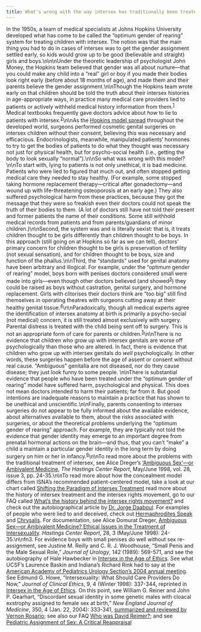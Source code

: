 ```yaml
---
title: What's wrong with the way intersex has traditionally been treated?
---
```


In the 1950s, a team of medical specialists at Johns Hopkins University developed what has come to be called the &#8220;optimum gender of rearing&#8221; system for treating children with intersex. The notion was that the main thing you had to do in cases of intersex was to get the gender assignment settled early, so kids would grow up to be good (believable and straight) girls and boys.\n\n\nUnder the theoretic leadership of psychologist John Money, the Hopkins team believed that gender was all about nurture&#8212;that you could make any child into a &#8220;real&#8221; girl or boy if you made their bodies look right early (before about 18 months of age), and made them and their parents believe the gender assignment.\n\nThough the Hopkins team wrote early on that children should be told the truth about their intersex histories in age-appropriate ways, in practice many medical care providers lied to patients or actively withheld medical history information from them.<sup class="footnote" id="fnrev11853874595d8525c595683-1"><a href="#fn11853874595d8525c595683-1">1</a></sup> Medical textbooks frequently gave doctors advice about _how_ to lie to patients with intersex.<sup class="footnote" id="fnrev11853874595d8525c595683-2"><a href="#fn11853874595d8525c595683-2">2</a></sup>\n\nAs the [Hopkins model spread][1] throughout the developed world, surgeons performed cosmetic genital surgeries on intersex children without their consent, believing this was necessary and efficacious. Endocrinologists, meanwhile, manipulated patients&#8217; hormones to try to get the bodies of patients to do what they thought was necessary not just for physical health, but for psycho-social health (i.e., getting the body to look sexually &#8220;normal&#8221;).\n\nSo what was wrong with this model?\n\nTo start with, lying to patients is not only unethical, it is bad medicine. Patients who were lied to figured that much out, and often stopped getting medical care they needed to stay healthy. (For example, some stopped taking hormone replacement therapy&#8212;critical after gonadectomy&#8212;and wound up with life-threatening osteoporosis at an early age.) They also suffered psychological harm from these practices, because they got the message that they were so freakish even their doctors could not speak the truth of their bodies to them. (A lot of doctors still have not told their present and former patients the name of their conditions. Some still withhold medical records from patients and from parents/guardians of minor children.)\n\nSecond, the system was and is literally sexist: that is, it treats children thought to be girls differently than children thought to be boys. In this approach (still going on at Hopkins so far as we can tell), doctors&#8217; primary concern for children thought to be girls is preservation of fertility (not sexual sensation), and for children thought to be boys, size and function of the phallus.\n\nThird, the &#8220;standards&#8221; used for genital anatomy have been arbitrary and illogical. For example, under the &#8220;optimum gender of rearing&#8221; model, boys born with penises doctors considered small were made into girls&#8212;even though other doctors believed (and showed<sup class="footnote" id="fnrev11853874595d8525c595683-3"><a href="#fn11853874595d8525c595683-3">3</a></sup>) they could be raised as boys without castration, genital surgery, and hormone replacement. Girls with clitorises their doctors think are &#8220;too big&#8221; still find themselves in operating theatres with surgeons cutting away at their healthy genital tissue.<sup class="footnote" id="fnrev11853874595d8525c595683-4"><a href="#fn11853874595d8525c595683-4">4</a></sup>\n\nParadoxically, though all medical experts agree the identification of intersex anatomy at birth is primarily a psycho-social (not medical) concern, it is still treated almost exclusively with surgery. Parental distress is treated with the child being sent off to surgery. This is not an appropriate form of care for parents or children.<sup class="footnote" id="fnrev11853874595d8525c595683-5"><a href="#fn11853874595d8525c595683-5">5</a></sup>\n\nThere is no evidence that children who grow up with intersex genitals are worse off psychologically than those who are altered. In fact, there is evidence that children who grow up with intersex genitals do _well_ psychologically. In other words, these surgeries happen before the age of assent or consent without real cause. &#8220;Ambiguous&#8221; genitalia are not diseased, nor do they cause disease; they just look funny to some people. \n\nThere is substantial evidence that people who have been treated under the &#8220;optimum gender of rearing&#8221; model have suffered harm, psychological and physical. This does not mean doctors intended to harm their patients; far from it. But good intentions are inadequate reasons to maintain a practice that has shown to be unethical and unscientific.\n\nFinally, parents consenting to intersex surgeries do not appear to be fully informed about the available evidence, about alternatives available to them, about the risks associated with surgeries, or about the theoretical problems underlying the &#8220;optimum gender of rearing&#8221; approach. For example, they are typically not told the evidence that gender identity may emerge to an important degree from prenatal hormonal actions on the brain&#8212;and thus, that you can&#8217;t &#8220;make&#8221; a child a maintain a particular gender identity in the long term by doing surgery on him or her in infancy.<sup class="footnote" id="fnrev11853874595d8525c595683-6"><a href="#fn11853874595d8525c595683-6">6</a></sup>\n\nTo read more about the problems with the traditional treatment of intersex, see Alice Dreger&#8217;s [&#8216;Ambiguous Sex&#8217;&#8212;or Ambivalent Medicine][2], _The Hastings Center Report_, May/June 1998, vol. 28, issue 3, pp. 24-35.\n\nTo read more about how the concealment model differs from <span class="caps">ISNA</span>&#8217;s recommended patient-centered model, take a look at our chart called [Shifting the Paradigm of Intersex Treatment][3] read more about the history of intersex treatment and the intersex rights movement, go to our <span class="caps">FAQ</span> called [What&#8217;s the history behind the intersex rights movement?][4] and check out the autobiographical article by [Dr. Jorge Daaboul][5]. For examples of people who were lied to and deceived, check out [Hermaphrodites Speak][6] and [Chrysalis][7]. For documentation, see Alice Domurat Dreger, [Ambiguous Sex&#8212;or Ambivalent Medicine? Ethical Issues in the Treatment of Intersexuality][2]. _Hastings Center Report_, 28, 3 (May/June 1998): 24-35.\n\nfn3. For evidence boys with small penises do well without sex re-assignment, see Justine M. Reilly and C. R. J. Woodhouse, &#8220;Small Penis and the Male Sexual Role,&#8221; _Journal of Urology_, 142 (1989): 569-571, and see the autobiography of Hale Hawbecker in [Intersex in the Age of Ethics][8]. See what <span class="caps">UCSF</span>&#8217;s Laurence Baskin and Indiana&#8217;s Richard Rink had to say at the [American Academy of Pediatrics Urology Section&#8217;s 2004 annual meeting][9]. See Edmund G. Howe, &#8220;Intersexuality: What Should Care Providers Do Now,&#8221; _Journal of Clinical Ethics_, 9, 4 (Winter 1998): 337-344, reprinted in [Intersex in the Age of Ethics][10]. On this point, see William G. Reiner and John P. Gearhart, &#8220;Discordant sexual identity in some genetic males with cloacal exstrophy assigned to female sex at birth,&#8221; _New England Journal of Medicine_, 350, 4 (Jan. 22, 2004): 333-341, [summarized and reviewed by Vernon Rosario][11]; see also our <span class="caps">FAQ</span> [Who was David Reimer?][12]; and see [Pediatric Assignment of Sex: A Critical Reappraisal][13]

 [1]: /articles/daaboul_history
 [2]: /articles/ambivalent_medicine
 [3]: /compare.%5Cn%5CnTo
 [4]: /faq/history
 [5]: /articles/daaboul_history.%5Cn%5Cnfn1
 [6]: /videos/hermaphrodites_speak
 [7]: /books/chrysalis.%5Cn%5Cnfn2
 [8]: /books/ageofethics.%5Cn%5Cnfn4
 [9]: /node/655.%5Cn%5Cnfn5
 [10]: /books/ageofethics.%5Cn%5Cnfn6
 [11]: /node/564
 [12]: /faq/reimer
 [13]: /books/reappraisal.%5Cn